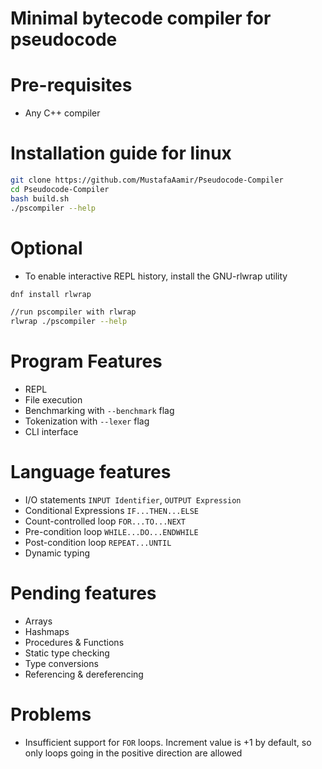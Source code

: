 # Minimal bytecode compiler for pseudocode

# Pre-requisites
- Any C++ compiler

# Installation guide for linux
```bash
git clone https://github.com/MustafaAamir/Pseudocode-Compiler
cd Pseudocode-Compiler
bash build.sh
./pscompiler --help
```

# Optional
- To enable interactive REPL history, install the GNU-rlwrap utility
```bash
dnf install rlwrap

//run pscompiler with rlwrap
rlwrap ./pscompiler --help
```

# Program Features
- REPL
- File execution
- Benchmarking with `--benchmark` flag
- Tokenization with `--lexer` flag
- CLI interface

# Language features
- I/O statements `INPUT Identifier`, `OUTPUT Expression`
- Conditional Expressions `IF...THEN...ELSE`
- Count-controlled loop  `FOR...TO...NEXT`
- Pre-condition loop `WHILE...DO...ENDWHILE`
- Post-condition loop `REPEAT...UNTIL`
- Dynamic typing

# Pending features
- Arrays
- Hashmaps
- Procedures & Functions
- Static type checking
- Type conversions
- Referencing & dereferencing

# Problems
- Insufficient support for `FOR` loops. Increment value is +1 by default, so only loops going in the positive direction are allowed






